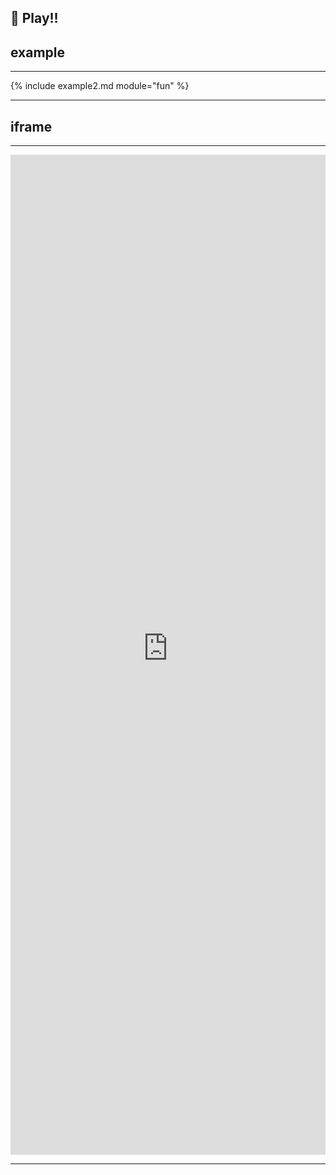 🏀 Play!!
---

## example

---

{% include example2.md module="fun" %}

---
## iframe
----
<p><iframe src="https://lightcodepedia1.streamlit.app/?module=fun&embed=true&embed_options=hide_toolbar" width="100%" height="1600" loading="lazy" allowfullscreen="allowfullscreen" style="border:none;"></iframe></p>

---
